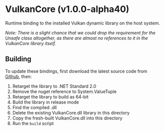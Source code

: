 # VulkanCore (v1.0.0-alpha40)

Runtime binding to the installed Vulkan dynamic library on the host system.

*Note: There is a slight chance that we could drop the requirement for the Unsafe class altogether, as there are almost no references to it in the VulkanCore library itself.*

## Building

To update these bindings, first download the latest source code from [Github](https://github.com/discosultan/VulkanCore), then:

1. Retarget the library to .NET Standard 2.0
2. Remove the nuget reference to System.ValueTuple
3. Retarget the library to build as 64-bit
4. Build the library in release mode
5. Find the compiled .dll
6. Delete the existing VulkanCore.dll library in this directory
7. Copy the fresh-built VulkanCore.dll into this directory
8. Run the `build` script
